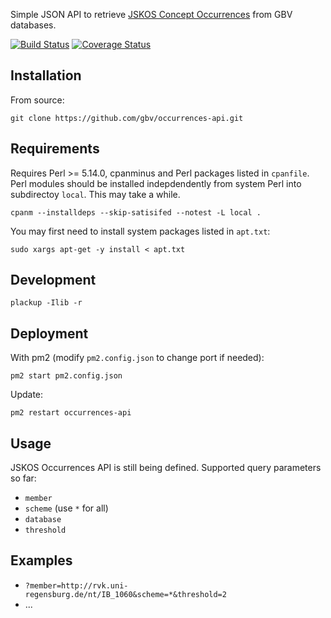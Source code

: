 Simple JSON API to retrieve [JSKOS Concept Occurrences](http://gbv.github.io/jskos/jskos.html#concept-occurrences) from GBV databases.

[![Build Status](https://travis-ci.org/gbv/occurrences-api.svg)](https://travis-ci.org/gbv/occurrences-api)
[![Coverage Status](https://coveralls.io/repos/gbv/occurrences-api/badge.svg)](https://coveralls.io/r/gbv/occurrences-api)

## Installation

From source:

    git clone https://github.com/gbv/occurrences-api.git

## Requirements

Requires Perl >= 5.14.0, cpanminus and Perl packages listed in `cpanfile`. Perl
modules should be installed indepdendently from system Perl into subdirectoy
`local`. This may take a while.

~~~
cpanm --installdeps --skip-satisifed --notest -L local .
~~~

You may first need to install system packages listed in `apt.txt`:

~~~
sudo xargs apt-get -y install < apt.txt
~~~

## Development

    plackup -Ilib -r 

## Deployment

With pm2 (modify `pm2.config.json` to change port if needed):

    pm2 start pm2.config.json

Update:

    pm2 restart occurrences-api

## Usage

JSKOS Occurrences API is still being defined. Supported query parameters so far:

* `member`
* `scheme` (use `*` for all)
* `database`
* `threshold`

## Examples

* `?member=http://rvk.uni-regensburg.de/nt/IB_1060&scheme=*&threshold=2`
* ...

